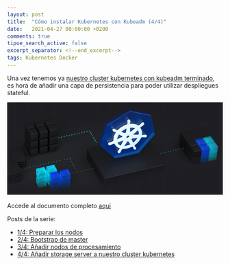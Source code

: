 ```yaml
---
layout: post
title:  "Cómo instalar Kubernetes con Kubeadm (4/4)"
date:   2021-04-27 00:00:00 +0200
comments: true
tipue_search_active: false
excerpt_separator: <!--end_excerpt-->
tags: Kubernetes Docker
---
```


Una vez tenemos ya [nuestro cluster kubernetes con kubeadm terminado](https://enriquecatala.com/2021/03/30/instalar-cluster-kubernetes-kubeadm.html), es hora de añadir una capa de persistencia para poder utilizar despliegues stateful. 

[![kubeadm](/img/posts/kubeadm/arc.png)](https://blogvisionarios.com/e-learning/cloud/como-anadir-storage-server-cluster-kubernetes/)

<!--end_excerpt-->

Accede al documento completo [aqui](https://blogvisionarios.com/e-learning/cloud/como-anadir-storage-server-cluster-kubernetes/)

Posts de la serie:
- [1/4: Preparar los nodos](https://enriquecatala.com/2021/03/30/instalar-cluster-kubernetes-kubeadm.html)
- [2/4: Bootstrap de master](https://enriquecatala.com/2021/04/08/kubernetes-master-bootstap-kubeadm.html)
- [3/4: Añadir nodos de procesamiento](https://enriquecatala.com/2021/04/12/kubernetes-inicializar-nodos-procesamiento.html)
- [4/4: Añadir storage server a nuestro cluster kubernetes](https://enriquecatala.com/2021/04/26/kubernetes-a%C3%B1adir-persistencia.html)

